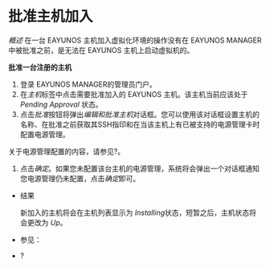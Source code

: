 # 批准主机加入

*概述*
在一台 EAYUNOS 主机加入虚拟化环境的操作没有在 EAYUNOS
MANAGER中被批准之前，是无法在 EAYUNOS 主机上启动虚拟机的。

**批准一台注册的主机**


1. 登录 EAYUNOS MANAGER的管理员门户。
1. 在*主机*标签中点击需要批准加入的 EAYUNOS 主机。该主机当前应该处于 *Pending Approval* 状态。
1. 点击*批准*按钮将弹出*编辑和批准主机*对话框。您可以使用该对话框设置主机的名称、在批准之前获取其SSH指印和在当该主机上有已被支持的电源管理卡时配置电源管理。

  关于电源管理配置的内容，请参见?。

1. 点击*确定*。如果您未配置该台主机的电源管理，系统将会弹出一个对话框通知您电源管理仍未配置，点击*确定*即可。

* 结果

  新加入的主机将会在主机列表显示为 *Installing*状态，短暂之后，主机状态将会更改为 *Up*。

* 参见：

-   ?
